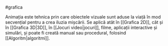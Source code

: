 #grafica 

Animația este tehnica prin care obiectele vizuale sunt aduse la viață în mod secvențial pentru a crea iluzia mișcării. Se aplică atât în [[Grafica 2D]], cât și în [[Grafica 3D|3D]], în [[Jocuri video|jocuri]], filme, aplicații interactive și simulări, și poate fi creată manual sau procedural, folosind [[Algoritm|algoritmi]].